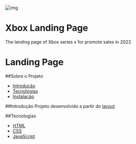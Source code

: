 ![img](assets/xbox-landing-page.gif)

# Xbox Landing Page
The landing page of Xbox series x for promote sales in 2022
# Landing Page 
<!---ts--->
##Sobre o Projeto
* [Introdução](##Introdução)
* [Tecnologias](##Tecnologias)
* [Instalação](##Instalação)



##Introdução
Projeto desenvolvido a partir do [layout](https://www.figma.com/file/Yb9IBH56g7T1hdIyZ3BMNO/Desafios---Codel%C3%A2ndia?node-id=64381%3A758) 

##Tecnologias
* [HTML](https://developer.mozilla.org/pt-BR/docs/Glossary/Semantics)
* [CSS](https://developer.mozilla.org/pt-BR/docs/Glossary/CSS)
* [JavaScript](https://developer.mozilla.org/pt-BR/docs/Glossary/JavaScript)

